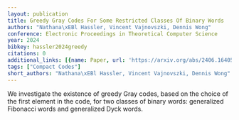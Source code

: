 ```yaml
---
layout: publication
title: Greedy Gray Codes For Some Restricted Classes Of Binary Words
authors: "Nathana\xEBl Hassler, Vincent Vajnovszki, Dennis Wong"
conference: Electronic Proceedings in Theoretical Computer Science
year: 2024
bibkey: hassler2024greedy
citations: 0
additional_links: [{name: Paper, url: 'https://arxiv.org/abs/2406.16405'}]
tags: ["Compact Codes"]
short_authors: "Nathana\xEBl Hassler, Vincent Vajnovszki, Dennis Wong"
---
```

We investigate the existence of greedy Gray codes, based on the choice of the
first element in the code, for two classes of binary words: generalized
Fibonacci words and generalized Dyck words.